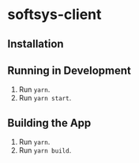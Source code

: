 # softsys-client

## Installation

## Running in Development

1. Run `yarn`.
2. Run `yarn start`.

## Building the App

1. Run `yarn`.
2. Run `yarn build`.
